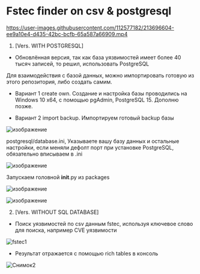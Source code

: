# Fstec finder on csv & postgresql


https://user-images.githubusercontent.com/112577182/213696604-ee9a10e4-d435-42bc-bcfb-65a587a66909.mp4


1. [Vers. WITH POSTGRESQL]
- Обновлённая версия, так как база уязвимостей имеет более 40 тысяч записей, то решил, использовать PostgreSQL

Для взаимодействия с базой данных, можно импортировать готовую из этого репозитория, либо создать самим.
 
 - Вариант 1 create own.
Создание и настройка базы проводились на Windows 10 x64, с помощью pgAdmin, PostgreSQL 15.
Дополню позже.


- Вариант 2 import backup.
Импортируем готовый backup базы

![изображение](https://user-images.githubusercontent.com/112577182/213687761-3d16d62b-8c86-47d6-8b6b-354eb08c5e3e.png)


postgresql/database.ini, Указываете вашу базу данных и остальные настройки, если меняли дефолт порт при установке PostgreSQL, обязательно вписываем в .ini

![изображение](https://user-images.githubusercontent.com/112577182/213695810-cf3a1a6d-6d23-46fa-a36b-1c8a316f287c.png)


Запускаем головной __init__.py из packages

![изображение](https://user-images.githubusercontent.com/112577182/213696092-b170ad0c-7e1f-4e95-9212-dcd2f9a9364f.png)


![изображение](https://user-images.githubusercontent.com/112577182/213696119-f0f4c0d8-4ec4-4bcc-ae9b-19c7eee2738c.png)



2. [Vers. WITHOUT SQL DATABASE]

- Поиск уязвимостей по csv данным fstec, используя ключевое слово для поиска, например CVE уязвимости

![fstec1](https://user-images.githubusercontent.com/112577182/211744232-2318449c-4877-4e3f-bd71-4159cc4ca29c.PNG)

- Результат отражается с помощью rich tables в консоль

![Снимок2](https://user-images.githubusercontent.com/112577182/211798353-8883df39-15b6-47fc-a522-9457ae6a8dbc.PNG)

